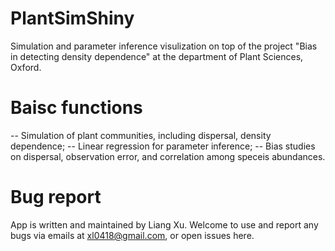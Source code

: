 # PlantSimShiny
 Simulation and parameter inference visulization on top of the project "Bias in detecting density dependence" at the department of Plant Sciences, Oxford. 
 
 # Baisc functions
 -- Simulation of plant communities, including dispersal, density dependence;
 -- Linear regression for parameter inference;
 -- Bias studies on dispersal, observation error, and correlation among speceis abundances. 
 
 # Bug report
 App is written and maintained by Liang Xu. Welcome to use and report any bugs via emails at xl0418@gmail.com, or open issues here. 
